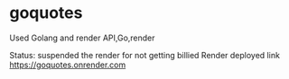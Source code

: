 # goquotes

Used Golang and render 
API,Go,render

Status: suspended the render for not getting billied
Render deployed link https://goquotes.onrender.com